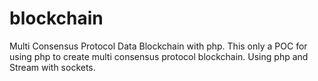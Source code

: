 # blockchain
Multi Consensus Protocol Data Blockchain with php.
This only a POC for using php to create multi consensus protocol blockchain.
Using php and Stream with sockets.
